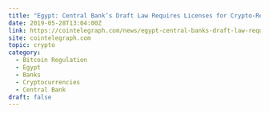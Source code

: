 ```yaml
---
title: "Egypt: Central Bank’s Draft Law Requires Licenses for Crypto-Related Activities"
date: 2019-05-28T13:04:00Z
link: https://cointelegraph.com/news/egypt-central-banks-draft-law-requires-licenses-for-crypto-related-activities?utm_medium=RSS&utm_source=hune
site: cointelegraph.com
topic: crypto
category:
  - Bitcoin Regulation
  - Egypt
  - Banks
  - Cryptocurrencies
  - Central Bank
draft: false
---
```

